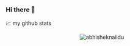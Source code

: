 ### Hi there 👋
📈 my github stats

<p align="center"> <img src="https://github-readme-stats.vercel.app/api?username=moohammed-gaber&show_icons=true&theme=gotham" alt="abhisheknaiidu" />

<!--
**moohammed-gaber/moohammed-gaber** is a ✨ _special_ ✨ repository because its `README.md` (this file) appears on your GitHub profile.

Here are some ideas to get you started:

- 🔭 I’m currently working on ...
- 🌱 I’m currently learning ...
- 👯 I’m looking to collaborate on ...
- 🤔 I’m looking for help with ...
- 💬 Ask me about ...
- 📫 How to reach me: ...
- 😄 Pronouns: ...
- ⚡ Fun fact: ...
-->
